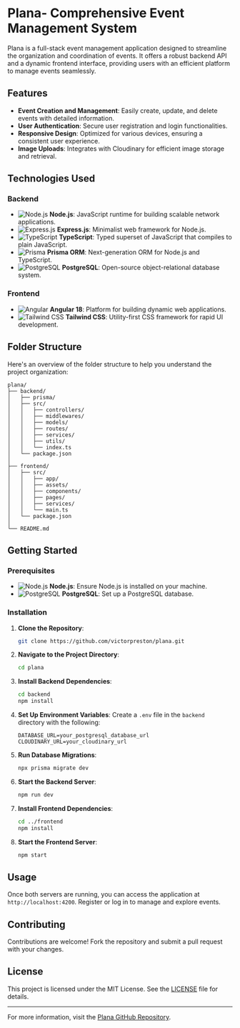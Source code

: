 # Plana- Comprehensive Event Management System

Plana is a full-stack event management application designed to streamline the organization and coordination of events. It offers a robust backend API and a dynamic frontend interface, providing users with an efficient platform to manage events seamlessly.

## Features

- **Event Creation and Management**: Easily create, update, and delete events with detailed information.
- **User Authentication**: Secure user registration and login functionalities.
- **Responsive Design**: Optimized for various devices, ensuring a consistent user experience.
- **Image Uploads**: Integrates with Cloudinary for efficient image storage and retrieval.

## Technologies Used

### Backend
- ![Node.js](https://img.shields.io/badge/Node.js-339933?style=for-the-badge&logo=node.js&logoColor=white) **Node.js**: JavaScript runtime for building scalable network applications.
- ![Express.js](https://img.shields.io/badge/Express.js-000000?style=for-the-badge&logo=express&logoColor=white) **Express.js**: Minimalist web framework for Node.js.
- ![TypeScript](https://img.shields.io/badge/TypeScript-007ACC?style=for-the-badge&logo=typescript&logoColor=white) **TypeScript**: Typed superset of JavaScript that compiles to plain JavaScript.
- ![Prisma](https://img.shields.io/badge/Prisma-2D3748?style=for-the-badge&logo=prisma&logoColor=white) **Prisma ORM**: Next-generation ORM for Node.js and TypeScript.
- ![PostgreSQL](https://img.shields.io/badge/PostgreSQL-336791?style=for-the-badge&logo=postgresql&logoColor=white) **PostgreSQL**: Open-source object-relational database system.

### Frontend
- ![Angular](https://img.shields.io/badge/Angular-DD0031?style=for-the-badge&logo=angular&logoColor=white) **Angular 18**: Platform for building dynamic web applications.
- ![Tailwind CSS](https://img.shields.io/badge/Tailwind_CSS-38B2AC?style=for-the-badge&logo=tailwind-css&logoColor=white) **Tailwind CSS**: Utility-first CSS framework for rapid UI development.

## Folder Structure

Here's an overview of the folder structure to help you understand the project organization:

```plaintext
plana/
├── backend/
│   ├── prisma/             
│   ├── src/
│   │   ├── controllers/    
│   │   ├── middlewares/     
│   │   ├── models/         
│   │   ├── routes/          
│   │   ├── services/       
│   │   ├── utils/           
│   │   └── index.ts         
│   └── package.json         
│
├── frontend/
│   ├── src/
│   │   ├── app/             
│   │   ├── assets/          
│   │   ├── components/      
│   │   ├── pages/           
│   │   ├── services/       
│   │   └── main.ts          
│   └── package.json         
│
└── README.md               
```

## Getting Started

### Prerequisites

- ![Node.js](https://img.shields.io/badge/Node.js-339933?style=for-the-badge&logo=node.js&logoColor=white) **Node.js**: Ensure Node.js is installed on your machine.
- ![PostgreSQL](https://img.shields.io/badge/PostgreSQL-336791?style=for-the-badge&logo=postgresql&logoColor=white) **PostgreSQL**: Set up a PostgreSQL database.

### Installation

1. **Clone the Repository**:
   ```bash
   git clone https://github.com/victorpreston/plana.git
   ```

2. **Navigate to the Project Directory**:
   ```bash
   cd plana
   ```

3. **Install Backend Dependencies**:
   ```bash
   cd backend
   npm install
   ```

4. **Set Up Environment Variables**:
   Create a `.env` file in the `backend` directory with the following:
   ```env
   DATABASE_URL=your_postgresql_database_url
   CLOUDINARY_URL=your_cloudinary_url
   ```

5. **Run Database Migrations**:
   ```bash
   npx prisma migrate dev
   ```

6. **Start the Backend Server**:
   ```bash
   npm run dev
   ```

7. **Install Frontend Dependencies**:
   ```bash
   cd ../frontend
   npm install
   ```

8. **Start the Frontend Server**:
   ```bash
   npm start
   ```

## Usage

Once both servers are running, you can access the application at `http://localhost:4200`. Register or log in to manage and explore events.

## Contributing

Contributions are welcome! Fork the repository and submit a pull request with your changes.

## License

This project is licensed under the MIT License. See the [LICENSE](LICENSE) file for details.



---

For more information, visit the [Plana GitHub Repository](https://github.com/victorpreston/plana).
